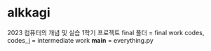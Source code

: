 # alkkagi
2023 컴퓨터의 개념 및 실습 1학기 프로젝트
final 폴더 = final work
codes, codes_j = intermediate work
__main__ = everything.py  
